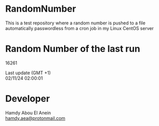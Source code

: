 # RandomNumber    
This is a test repository where a random number is pushed to a file automatically passwordless from a cron job in my Linux CentOS server    
# Random Number of the last run   
16261
      
Last update (GMT +1)    
02/11/24 02:00:01
# Developer    
Hamdy Abou El Anein   
hamdy.aea@protonmail.com
